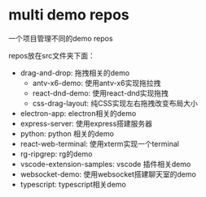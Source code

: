 # multi demo repos

一个项目管理不同的demo repos

repos放在src文件夹下面：

- drag-and-drop: 拖拽相关的demo
  - antv-x6-demo: 使用antv-x6实现拖拉拽
  - react-dnd-demo: 使用react-dnd实现拖拽
  - css-drag-layout: 纯CSS实现左右拖拽改变布局大小
- electron-app: electron相关的demo
- express-server: 使用express搭建服务器
- python: python 相关的demo
- react-web-terminal: 使用xterm实现一个terminal
- rg-ripgrep: rg的demo
- vscode-extension-samples: vscode 插件相关demo
- websocket-demo: 使用websocket搭建聊天室的demo
- typescript: typescript相关demo
